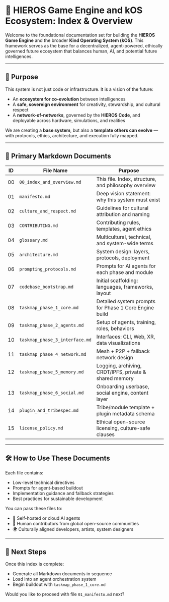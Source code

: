 # 📜 HIEROS Game Engine and kOS Ecosystem: Index & Overview

Welcome to the foundational documentation set for building the **HIEROS Game Engine** and the broader **Kind Operating System (kOS)**. This framework serves as the base for a decentralized, agent-powered, ethically governed future ecosystem that balances human, AI, and potential future intelligences.

---

## 🔰 Purpose

This system is not just code or infrastructure. It is a vision of the future:
- An **ecosystem for co-evolution** between intelligences
- A **safe, sovereign environment** for creativity, stewardship, and cultural respect
- A **network-of-networks**, governed by the **HIEROS Code**, and deployable across hardware, simulations, and realities

We are creating a **base system**, but also a **template others can evolve** — with protocols, ethics, architecture, and execution fully mapped.

---

## 📁 Primary Markdown Documents

| ID  | File Name                      | Purpose                                                  |
|-----|--------------------------------|----------------------------------------------------------|
| 00  | `00_index_and_overview.md`    | This file. Index, structure, and philosophy overview     |
| 01  | `manifesto.md`                | Deep vision statement: why this system must exist        |
| 02  | `culture_and_respect.md`      | Guidelines for cultural attribution and naming            |
| 03  | `CONTRIBUTING.md`             | Contributing rules, templates, agent ethics              |
| 04  | `glossary.md`                 | Multicultural, technical, and system-wide terms          |
| 05  | `architecture.md`             | System design: layers, protocols, deployment             |
| 06  | `prompting_protocols.md`      | Prompts for AI agents for each phase and module          |
| 07  | `codebase_bootstrap.md`       | Initial scaffolding: languages, frameworks, layout       |
| 08  | `taskmap_phase_1_core.md`     | Detailed system prompts for Phase 1 Core Engine build    |
| 09  | `taskmap_phase_2_agents.md`   | Setup of agents, training, roles, behaviors              |
| 10  | `taskmap_phase_3_interface.md`| Interfaces: CLI, Web, XR, data visualizations            |
| 11  | `taskmap_phase_4_network.md`  | Mesh + P2P + fallback network design                     |
| 12  | `taskmap_phase_5_memory.md`   | Logging, archiving, CRDT/IPFS, private & shared memory   |
| 13  | `taskmap_phase_6_social.md`   | Onboarding userbase, social engine, content layer        |
| 14  | `plugin_and_tribespec.md`     | Tribe/module template + plugin metadata schema           |
| 15  | `license_policy.md`           | Ethical open-source licensing, culture-safe clauses       |

---

## 🛠️ How to Use These Documents

Each file contains:
- Low-level technical directives
- Prompts for agent-based buildout
- Implementation guidance and fallback strategies
- Best practices for sustainable development

You can pass these files to:
- 🧠 Self-hosted or cloud AI agents
- 🤝 Human contributors from global open-source communities
- 🌍 Culturally aligned developers, artists, system designers

---

## 🌟 Next Steps

Once this index is complete:
- Generate all Markdown documents in sequence
- Load into an agent orchestration system
- Begin buildout with `taskmap_phase_1_core.md`

Would you like to proceed with file `01_manifesto.md` next?

